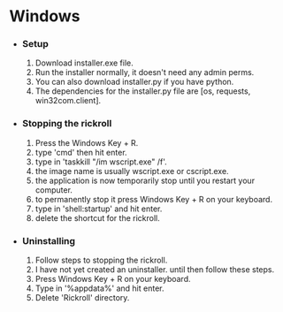 <h1>Windows</h1>
<ul>
  <li>
    <h3>Setup</h3>
    <ol>
      <li>Download installer.exe file.</li>
      <li>Run the installer normally, it doesn't need any admin perms.</li>
      <li>You can also download installer.py if you have python.</li>
      <li>The dependencies for the installer.py file are [os, requests, win32com.client].</li>
    </ol>
  </li>
  <li>
    <h3>Stopping the rickroll</h3>
    <ol>
      <li>Press the Windows Key + R.</li>
      <li>type 'cmd' then hit enter.</li>
      <li>type in 'taskkill "/im wscript.exe" /f'.</li>
      <li>the image name is usually wscript.exe or cscript.exe.</li>
      <li>the application is now temporarily stop until you restart your computer.</li>
      <li>to permanently stop it press Windows Key + R on your keyboard.</li>
      <li>type in 'shell:startup' and hit enter.</li>
      <li>delete the shortcut for the rickroll.</li>
    </ol>
  </li>
  <li>
    <h3>Uninstalling</h3>
    <ol>
      <li>Follow steps to stopping the rickroll.</li>
      <li>I have not yet created an uninstaller. until then follow these steps.</li>
      <li>Press Windows Key + R on your keyboard.</li>
      <li>Type in '%appdata%' and hit enter.</li>
      <li>Delete 'Rickroll' directory.</li>
    </ol>
      
  </li>
</ul>
